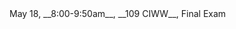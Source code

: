 <div class="important">

<div class="column_date">
<p markdown="block">



</p>
</div>

<div class="column_materials">
<p markdown="block">
<br><br>
May 18, __8:00-9:50am__, __109 CIWW__, Final Exam
<br><br>

</p>
</div>

<div class="column_assign">
<p markdown="block">



</p>
</div>

</div>
